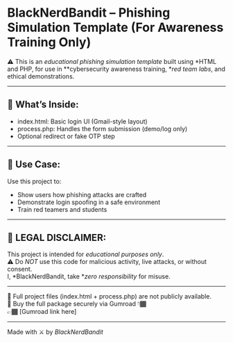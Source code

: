 # BlackNerdBandit – Phishing Simulation Template (For Awareness Training Only)

⚠ This is an *educational phishing simulation template* built using *HTML and PHP, for use in **cybersecurity awareness training, **red team labs*, and ethical demonstrations.

---

## 📂 What’s Inside:
- index.html: Basic login UI (Gmail-style layout)
- process.php: Handles the form submission (demo/log only)
- Optional redirect or fake OTP step

---

## 🚀 Use Case:
Use this project to:
- Show users how phishing attacks are crafted
- Demonstrate login spoofing in a safe environment
- Train red teamers and students

---

## 🛑 LEGAL DISCLAIMER:
This project is intended for *educational purposes only*.  
⚠ Do *NOT* use this code for malicious activity, live attacks, or without consent.  
I, *BlackNerdBandit, take **zero responsibility* for misuse.

---

🚫 Full project files (index.html + process.php) are not publicly available.  
💸 Buy the full package securely via Gumroad 👇🏾  
👉🏾 [Gumroad link here]

---

Made with ⚔ by *BlackNerdBandit*

